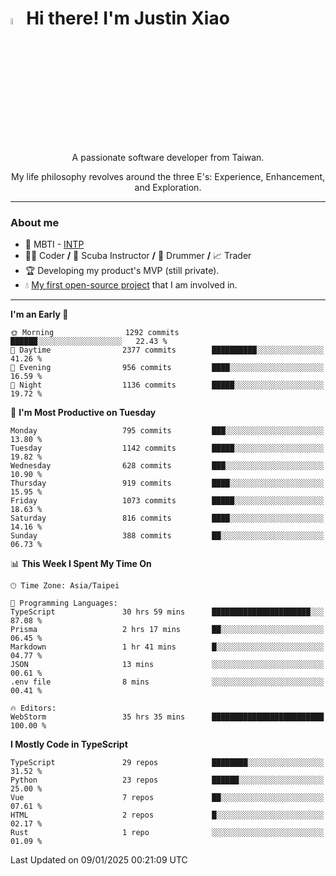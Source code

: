 # <img src="https://media.giphy.com/media/hvRJCLFzcasrR4ia7z/giphy.gif" width="5%">Hi there! I'm Justin Xiao
<p align="center">A passionate software developer from Taiwan.  </p>
<p align="center">My life philosophy revolves around the three E's: Experience, Enhancement, and Exploration.</p>

---
### About me
- 👀 MBTI - [INTP](https://www.16personalities.com/intp-personality)
- 👨‍💻 Coder **/** 🤿 Scuba Instructor **/** 🥁 Drummer **/** 📈 Trader
- 🏆 Developing my product's MVP (still private).
- 💧 [My first open-source project](https://github.com/Game-as-a-Service/Game-Lobby-Web) that I am involved in.

---
<!--START_SECTION:waka-->
**I'm an Early 🐤** 

```text
🌞 Morning                1292 commits        ██████░░░░░░░░░░░░░░░░░░░   22.43 % 
🌆 Daytime                2377 commits        ██████████░░░░░░░░░░░░░░░   41.26 % 
🌃 Evening                956 commits         ████░░░░░░░░░░░░░░░░░░░░░   16.59 % 
🌙 Night                  1136 commits        █████░░░░░░░░░░░░░░░░░░░░   19.72 % 
```
📅 **I'm Most Productive on Tuesday** 

```text
Monday                   795 commits         ███░░░░░░░░░░░░░░░░░░░░░░   13.80 % 
Tuesday                  1142 commits        █████░░░░░░░░░░░░░░░░░░░░   19.82 % 
Wednesday                628 commits         ███░░░░░░░░░░░░░░░░░░░░░░   10.90 % 
Thursday                 919 commits         ████░░░░░░░░░░░░░░░░░░░░░   15.95 % 
Friday                   1073 commits        █████░░░░░░░░░░░░░░░░░░░░   18.63 % 
Saturday                 816 commits         ████░░░░░░░░░░░░░░░░░░░░░   14.16 % 
Sunday                   388 commits         ██░░░░░░░░░░░░░░░░░░░░░░░   06.73 % 
```


📊 **This Week I Spent My Time On** 

```text
🕑︎ Time Zone: Asia/Taipei

💬 Programming Languages: 
TypeScript               30 hrs 59 mins      ██████████████████████░░░   87.08 % 
Prisma                   2 hrs 17 mins       ██░░░░░░░░░░░░░░░░░░░░░░░   06.45 % 
Markdown                 1 hr 41 mins        █░░░░░░░░░░░░░░░░░░░░░░░░   04.77 % 
JSON                     13 mins             ░░░░░░░░░░░░░░░░░░░░░░░░░   00.61 % 
.env file                8 mins              ░░░░░░░░░░░░░░░░░░░░░░░░░   00.41 % 

🔥 Editors: 
WebStorm                 35 hrs 35 mins      █████████████████████████   100.00 % 
```

**I Mostly Code in TypeScript** 

```text
TypeScript               29 repos            ████████░░░░░░░░░░░░░░░░░   31.52 % 
Python                   23 repos            ██████░░░░░░░░░░░░░░░░░░░   25.00 % 
Vue                      7 repos             ██░░░░░░░░░░░░░░░░░░░░░░░   07.61 % 
HTML                     2 repos             █░░░░░░░░░░░░░░░░░░░░░░░░   02.17 % 
Rust                     1 repo              ░░░░░░░░░░░░░░░░░░░░░░░░░   01.09 % 
```




 Last Updated on 09/01/2025 00:21:09 UTC
<!--END_SECTION:waka-->
